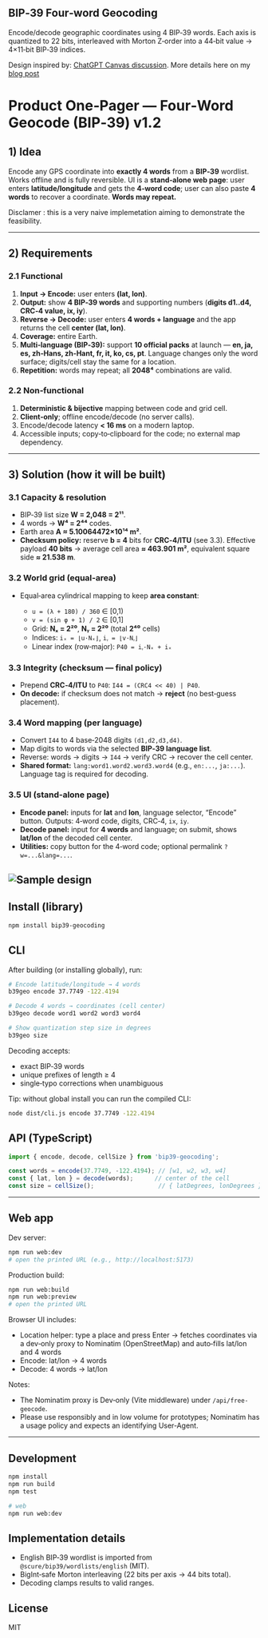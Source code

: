 ## BIP‑39 Four‑word Geocoding

Encode/decode geographic coordinates using 4 BIP‑39 words. Each axis is quantized to 22 bits, interleaved with Morton Z‑order into a 44‑bit value → 4×11‑bit BIP‑39 indices.

Design inspired by: [ChatGPT Canvas discussion](https://chatgpt.com/canvas/shared/689650f10ac88191a6837e29632502dc).
More details here on my [blog post](https://blog.nmoreau.com/2025/08/08/BIP39-geocoding.html) 

# Product One‑Pager — Four‑Word Geocode (BIP‑39) v1.2

## 1) Idea

Encode any GPS coordinate into **exactly 4 words** from a **BIP‑39** wordlist. Works offline and is fully reversible. UI is a **stand‑alone web page**: user enters **latitude/longitude** and gets the **4‑word code**; user can also paste **4 words** to recover a coordinate. **Words may repeat.**

Disclamer : this is a very naive implemetation aiming to demonstrate the feasibility.

---

## 2) Requirements

### 2.1 Functional

1. **Input → Encode:** user enters **(lat, lon)**.
2. **Output:** show **4 BIP‑39 words** and supporting numbers (**digits d1..d4, CRC‑4 value, ix, iy**).
3. **Reverse → Decode:** user enters **4 words + language** and the app returns the cell **center (lat, lon)**.
4. **Coverage:** entire Earth.
5. **Multi‑language (BIP‑39):** support **10 official packs** at launch — **en, ja, es, zh‑Hans, zh‑Hant, fr, it, ko, cs, pt**. Language changes only the word surface; digits/cell stay the same for a location.
6. **Repetition:** words may repeat; all **2048⁴** combinations are valid.

### 2.2 Non‑functional

1. **Deterministic & bijective** mapping between code and grid cell.
2. **Client‑only**; offline encode/decode (no server calls).
3. Encode/decode latency **< 16 ms** on a modern laptop.
4. Accessible inputs; copy‑to‑clipboard for the code; no external map dependency.

---

## 3) Solution (how it will be built)

### 3.1 Capacity & resolution

* BIP‑39 list size **W = 2,048 = 2¹¹**.
* 4 words → **W⁴ = 2⁴⁴** codes.
* Earth area **A ≈ 5.10064472×10¹⁴ m²**.
* **Checksum policy:** reserve **b = 4** bits for **CRC‑4/ITU** (see 3.3). Effective payload **40 bits** → average cell area **≈ 463.901 m²**, equivalent square side **≈ 21.538 m**.

### 3.2 World grid (equal‑area)

* Equal‑area cylindrical mapping to keep **area constant**:

  * `u = (λ + 180) / 360` ∈ \[0,1)
  * `v = (sin φ + 1) / 2` ∈ \[0,1]
  * Grid: **Nₓ = 2²⁰**, **Nᵧ = 2²⁰** (total **2⁴⁰** cells)
  * Indices: `iₓ = ⌊u·Nₓ⌋`, `iᵧ = ⌊v·Nᵧ⌋`
  * Linear index (row‑major): `P40 = iᵧ·Nₓ + iₓ`

### 3.3 Integrity (checksum — final policy)

* Prepend **CRC‑4/ITU** to `P40`: `I44 = (CRC4 << 40) | P40`.
* **On decode:** if checksum does not match → **reject** (no best‑guess placement).

### 3.4 Word mapping (per language)

* Convert `I44` to 4 base‑2048 digits `(d1,d2,d3,d4)`.
* Map digits to words via the selected **BIP‑39 language list**.
* Reverse: words → digits → `I44` → verify CRC → recover the cell center.
* **Shared format:** `lang:word1.word2.word3.word4` (e.g., `en:...`, `ja:...`). Language tag is required for decoding.

### 3.5 UI (stand‑alone page)

* **Encode panel:** inputs for **lat** and **lon**, language selector, “Encode” button. Outputs: 4‑word code, digits, CRC‑4, `ix`, `iy`.
* **Decode panel:** input for **4 words** and language; on submit, shows **lat/lon** of the decoded cell center.
* **Utilities:** copy button for the 4‑word code; optional permalink `?w=...&lang=...`.


![Sample design](/assets/BIP-39%20Geocoding.png)
---

## Install (library)

```bash
npm install bip39-geocoding
```

## CLI

After building (or installing globally), run:

```bash
# Encode latitude/longitude → 4 words
b39geo encode 37.7749 -122.4194

# Decode 4 words → coordinates (cell center)
b39geo decode word1 word2 word3 word4

# Show quantization step size in degrees
b39geo size
```

Decoding accepts:
- exact BIP‑39 words
- unique prefixes of length ≥ 4
- single‑typo corrections when unambiguous

Tip: without global install you can run the compiled CLI:

```bash
node dist/cli.js encode 37.7749 -122.4194
```

## API (TypeScript)

```ts
import { encode, decode, cellSize } from 'bip39-geocoding';

const words = encode(37.7749, -122.4194); // [w1, w2, w3, w4]
const { lat, lon } = decode(words);      // center of the cell
const size = cellSize();                  // { latDegrees, lonDegrees }
```

---

## Web app

Dev server:

```bash
npm run web:dev
# open the printed URL (e.g., http://localhost:5173)
```

Production build:

```bash
npm run web:build
npm run web:preview
# open the printed URL
```

Browser UI includes:
- Location helper: type a place and press Enter → fetches coordinates via a dev‑only proxy to Nominatim (OpenStreetMap) and auto‑fills lat/lon and 4 words
- Encode: lat/lon → 4 words
- Decode: 4 words → lat/lon

Notes:
- The Nominatim proxy is Dev‑only (Vite middleware) under `/api/free-geocode`.
- Please use responsibly and in low volume for prototypes; Nominatim has a usage policy and expects an identifying User‑Agent.

---

## Development

```bash
npm install
npm run build
npm test

# web
npm run web:dev
```

## Implementation details
- English BIP‑39 wordlist is imported from `@scure/bip39/wordlists/english` (MIT).
- BigInt‑safe Morton interleaving (22 bits per axis → 44 bits total).
- Decoding clamps results to valid ranges.

## License

MIT


